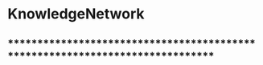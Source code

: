 # KnowledgeNetwork
## *****************************************************************************
